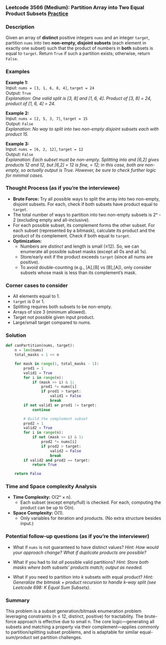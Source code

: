 ### Leetcode 3566 (Medium): Partition Array into Two Equal Product Subsets [Practice](https://leetcode.com/problems/partition-array-into-two-equal-product-subsets)

### Description  
Given an array of **distinct** positive integers `nums` and an integer `target`, partition `nums` into two **non-empty, disjoint subsets** (each element in exactly one subset) such that the product of numbers in **both** subsets is equal to `target`. Return `True` if such a partition exists; otherwise, return `False`.

### Examples  

**Example 1:**  
Input: `nums = [3, 1, 6, 8, 4]`, `target = 24`  
Output: `True`  
*Explanation: One valid split is [3, 8] and [1, 6, 4]. Product of [3, 8] = 24, product of [1, 6, 4] = 24.*

**Example 2:**  
Input: `nums = [2, 5, 3, 7]`, `target = 15`  
Output: `False`  
*Explanation: No way to split into two non-empty disjoint subsets each with product 15.*

**Example 3:**  
Input: `nums = [6, 2, 12]`, `target = 12`  
Output: `False`  
*Explanation: Each subset must be non-empty. Splitting into  and [6,2] gives products 12 and 12, but [6,2] = 12 is fine,  = 12; in this case, both are non-empty, so actually output is True. However, be sure to check further logic for minimal cases.*

### Thought Process (as if you’re the interviewee)  
- **Brute Force:** Try all possible ways to split the array into two non-empty, disjoint subsets. For each, check if both subsets have product equal to `target`.
- The total number of ways to partition into two non-empty subsets is 2ⁿ - 2 (excluding empty and all-inclusive).
- For each possible subset, its complement forms the other subset. For each subset (represented by a bitmask), calculate its product and the product of its complement. Check if both equal to `target`.
- **Optimization:**  
  - Numbers are *distinct* and length is small (≤12). So, we can enumerate all possible subset masks (except all 0s and all 1s).
  - Store/early exit if the product exceeds `target` (since all nums are positive).
  - To avoid double-counting (e.g., [A],[B] vs [B],[A]), only consider subsets whose mask is less than its complement’s mask.

### Corner cases to consider  
- All elements equal to 1.
- `target` is 0 or 1.
- Splitting requires both subsets to be non-empty.
- Arrays of size 3 (minimum allowed).
- Target not possible given input product.
- Large/small target compared to nums.

### Solution

```python
def canPartition(nums, target):
    n = len(nums)
    total_masks = 1 << n

    for mask in range(1, total_masks - 1):
        prod1 = 1
        valid1 = True
        for i in range(n):
            if (mask >> i) & 1:
                prod1 *= nums[i]
                if prod1 > target:
                    valid1 = False
                    break
        if not valid1 or prod1 != target:
            continue

        # Build the complement subset
        prod2 = 1
        valid2 = True
        for i in range(n):
            if not (mask >> i) & 1:
                prod2 *= nums[i]
                if prod2 > target:
                    valid2 = False
                    break
        if valid2 and prod2 == target:
            return True

    return False
```

### Time and Space complexity Analysis  

- **Time Complexity:** O(2ⁿ × n).  
  - Each subset (except empty/full) is checked. For each, computing the product can be up to O(n).
- **Space Complexity:** O(1).  
  - Only variables for iteration and products. (No extra structure besides input.)

### Potential follow-up questions (as if you’re the interviewer)  

- What if `nums` is not guaranteed to have distinct values?
  *Hint: How would your approach change? What if duplicate products are possible?*

- What if you had to list *all* possible valid partitions?
  *Hint: Store both masks where both subsets’ products match; output as needed.*

- What if you need to partition into *k* subsets with equal product?
  *Hint: Generalize the bitmask + product recursion to handle k-way split (see Leetcode 698: K Equal Sum Subsets).*

### Summary
This problem is a subset generation/bitmask enumeration problem leveraging constraints (n ≤ 12, distinct, positive) for tractability. The brute-force approach is effective due to small n. The core logic—generating all subsets and matching a property via their complement—applies commonly to partition/splitting subset problems, and is adaptable for similar equal-sum/product set partition challenges.